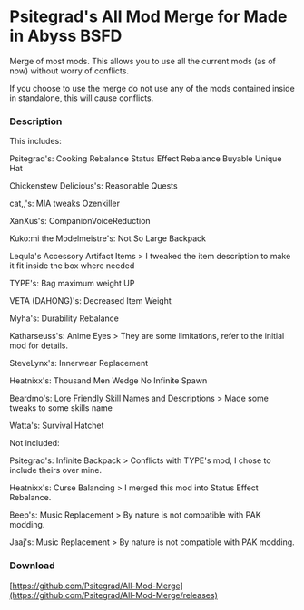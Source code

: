 # Psitegrad's All Mod Merge for Made in Abyss BSFD

Merge of most mods.
This allows you to use all the current mods (as of now) without worry of conflicts.

If you choose to use the merge do not use any of the mods contained inside in standalone, this will cause conflicts.


### Description

This includes:

Psitegrad's:
Cooking Rebalance
Status Effect Rebalance
Buyable Unique Hat

Chickenstew Delicious's:
Reasonable Quests

cat,,'s:
MIA tweaks
Ozenkiller

XanXus's:
CompanionVoiceReduction

Kuko:mi the Modelmeistre's:
Not So Large Backpack

Lequla's
Accessory Artifact Items > I tweaked the item description to make it fit inside the box where needed

TYPE's:
Bag maximum weight UP

VETA (DAHONG)'s:
Decreased Item Weight

Myha's:
Durability Rebalance

Katharseuss's:
Anime Eyes > They are some limitations, refer to the initial mod for details.

SteveLynx's:
Innerwear Replacement

Heatnixx's:
Thousand Men Wedge
No Infinite Spawn

Beardmo's:
Lore Friendly Skill Names and Descriptions > Made some tweaks to some skills name

Watta's:
Survival Hatchet


Not included:

Psitegrad's:
Infinite Backpack > Conflicts with TYPE's mod, I chose to include theirs over mine.

Heatnixx's:
Curse Balancing > I merged this mod into Status Effect Rebalance.

Beep's:
Music Replacement > By nature is not compatible with PAK modding.

Jaaj's:
Music Replacement > By nature is not compatible with PAK modding.

### Download
[https://github.com/Psitegrad/All-Mod-Merge](https://github.com/Psitegrad/All-Mod-Merge/releases)
